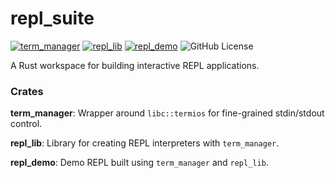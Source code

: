 # repl_suite
[![term_manager](https://img.shields.io/badge/term_manager-v0.1.2-orange?style=flat)](https://github.com/sebastian-j-ibanez/repl_suite/tree/main/term_manager)
[![repl_lib](https://img.shields.io/badge/repl_lib-v0.1.0-orange?style=flat)](https://github.com/sebastian-j-ibanez/repl_suite/tree/main/repl_lib)
[![repl_demo](https://img.shields.io/badge/repl_lib-v0.1.0-orange?style=flat)](https://github.com/sebastian-j-ibanez/repl_suite/tree/main/repl_demo)
![GitHub License](https://img.shields.io/github/license/sebastian-j-ibanez/repl_suite)

A Rust workspace for building interactive REPL applications.

### Crates

**term_manager**: Wrapper around `libc::termios` for fine-grained stdin/stdout control.

**repl_lib**: Library for creating REPL interpreters with `term_manager`.

**repl_demo**: Demo REPL built using `term_manager` and `repl_lib`.